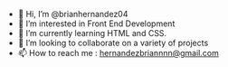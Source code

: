 - 👋 Hi, I’m @brianhernandez04
- 👀 I’m interested in Front End Development
- 🌱 I’m currently learning HTML and CSS.
- 💞️ I’m looking to collaborate on a variety of projects
- 📫 How to reach me : hernandezbriannnn@gmail.com

<!---
brianhernandez04/brianhernandez04 is a ✨ special ✨ repository because its `README.md` (this file) appears on your GitHub profile.
You can click the Preview link to take a look at your changes.
--->
